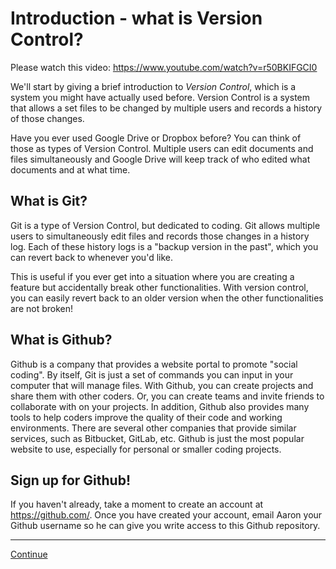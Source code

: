 # Introduction - what is Version Control?

Please watch this video: <https://www.youtube.com/watch?v=r50BKIFGCI0>

We'll start by giving a brief introduction to *Version Control*, which is a system you might have actually used before. Version Control is a system that allows a set files to be changed by multiple users and records a history of those changes.

Have you ever used Google Drive or Dropbox before? You can think of those as types of Version Control. Multiple users can edit documents and files simultaneously and Google Drive will keep track of who edited what documents and at what time.

## What is Git?

Git is a type of Version Control, but dedicated to coding. Git allows multiple users to simultaneously edit files and records those changes in a history log. Each of these history logs is a "backup version in the past", which you can revert back to whenever you'd like.

This is useful if you ever get into a situation where you are creating a feature but accidentally break other functionalities. With version control, you can easily revert back to an older version when the other functionalities are not broken!

## What is Github?

Github is a company that provides a website portal to promote "social coding". By itself, Git is just a set of commands you can input in your computer that will manage files. With Github, you can create projects and share them with other coders. Or, you can create teams and invite friends to collaborate with on your projects. In addition, Github also provides many tools to help coders improve the quality of their code and working environments. There are several other companies that provide similar services, such as Bitbucket, GitLab, etc. Github is just the most popular website to use, especially for personal or smaller coding projects.

## Sign up for Github!

If you haven't already, take a moment to create an account at <https://github.com/>. Once you have created your account, email Aaron your Github username so he can give you write access to this Github repository.

---

[Continue](./01_terminologies.md)
